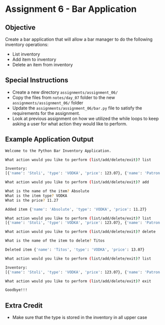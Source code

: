 # Assignment 6 - Bar Application

## Objective

Create a bar application that will allow a bar manager to do the following inventory operations:

* List inventory
* Add item to inventory
* Delete an item from inventory

## Special Instructions

* Create a new directory `assignments/assignment_06/`
* Copy the files from `notes/day_07` folder to the new `assignments/assignment_06/` folder
* Update the `assignments/assignment_06/bar.py` file to satisfy the requirements for the assignment.
* Look at previous assignment on how we utilized the while loops to keep asking a user for what action they would like to perform.

## Example Application Output

``` bash
Welcome to the Python Bar Inventory Application.

What action would you like to perform (list/add/delete/exit)? list

Inventory:
[{'name': 'Stoli', 'type': 'VODKA', 'price': 123.07}, {'name': 'Patron', 'type': 'TEQUILA', 'price': 124.97}, {'name': 'Titos', 'type': 'VODKA', 'price': 13.07}]

What action would you like to perform (list/add/delete/exit)? add

What is the name of the item? Absolute
What is the item type? VODKA
What is the price? 11.27

Added item {'name': 'Absolute', 'type': 'VODKA', 'price': 11.27}

What action would you like to perform (list/add/delete/exit)? list
[{'name': 'Stoli', 'type': 'VODKA', 'price': 123.07}, {'name': 'Patron', 'type': 'TEQUILA', 'price': 124.97}, {'name': 'Titos', 'type': 'VODKA', 'price': 13.07},{'name': 'Absolute', 'type': 'VODKA', 'price': 11.27}]

What action would you like to perform (list/add/delete/exit)? delete

What is the name of the item to delete? Titos

Deleted item {'name': 'Titos', 'type': 'VODKA', 'price': 13.07}

What action would you like to perform (list/add/delete/exit)? list

Inventory:
[{'name': 'Stoli', 'type': 'VODKA', 'price': 123.07}, {'name': 'Patron', 'type': 'TEQUILA', 'price': 124.97}, {'name': 'Absolute', 'type': 'VODKA', 'price': 11.27}]

What action would you like to perform (list/add/delete/exit)? exit

Goodbye!!!
```

## Extra Credit

* Make sure that the type is stored in the inventory in all upper case
